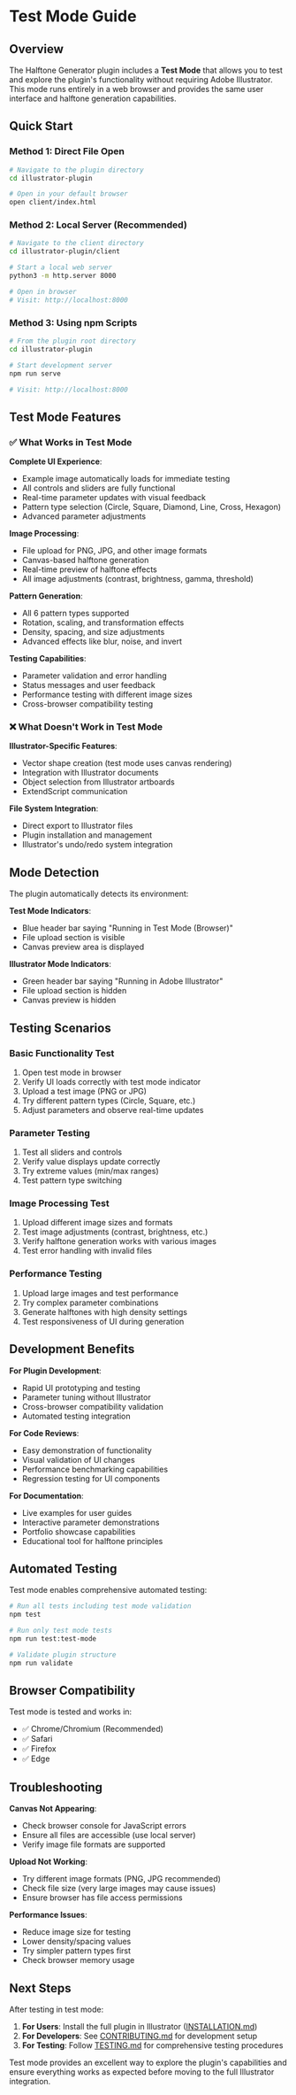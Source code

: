 # Test Mode Guide

## Overview

The Halftone Generator plugin includes a **Test Mode** that allows you to test and explore the plugin's functionality without requiring Adobe Illustrator. This mode runs entirely in a web browser and provides the same user interface and halftone generation capabilities.

## Quick Start

### Method 1: Direct File Open
```bash
# Navigate to the plugin directory
cd illustrator-plugin

# Open in your default browser
open client/index.html
```

### Method 2: Local Server (Recommended)
```bash
# Navigate to the client directory
cd illustrator-plugin/client

# Start a local web server
python3 -m http.server 8000

# Open in browser
# Visit: http://localhost:8000
```

### Method 3: Using npm Scripts
```bash
# From the plugin root directory
cd illustrator-plugin

# Start development server
npm run serve

# Visit: http://localhost:8000
```

## Test Mode Features

### ✅ What Works in Test Mode

**Complete UI Experience**:
- Example image automatically loads for immediate testing
- All controls and sliders are fully functional  
- Real-time parameter updates with visual feedback
- Pattern type selection (Circle, Square, Diamond, Line, Cross, Hexagon)
- Advanced parameter adjustments

**Image Processing**:
- File upload for PNG, JPG, and other image formats
- Canvas-based halftone generation
- Real-time preview of halftone effects
- All image adjustments (contrast, brightness, gamma, threshold)

**Pattern Generation**:
- All 6 pattern types supported
- Rotation, scaling, and transformation effects  
- Density, spacing, and size adjustments
- Advanced effects like blur, noise, and invert

**Testing Capabilities**:
- Parameter validation and error handling
- Status messages and user feedback
- Performance testing with different image sizes
- Cross-browser compatibility testing

### ❌ What Doesn't Work in Test Mode

**Illustrator-Specific Features**:
- Vector shape creation (test mode uses canvas rendering)
- Integration with Illustrator documents
- Object selection from Illustrator artboards
- ExtendScript communication

**File System Integration**:
- Direct export to Illustrator files
- Plugin installation and management
- Illustrator's undo/redo system integration

## Mode Detection

The plugin automatically detects its environment:

**Test Mode Indicators**:
- Blue header bar saying "Running in Test Mode (Browser)"
- File upload section is visible
- Canvas preview area is displayed

**Illustrator Mode Indicators**:
- Green header bar saying "Running in Adobe Illustrator"  
- File upload section is hidden
- Canvas preview is hidden

## Testing Scenarios

### Basic Functionality Test
1. Open test mode in browser
2. Verify UI loads correctly with test mode indicator
3. Upload a test image (PNG or JPG)
4. Try different pattern types (Circle, Square, etc.)
5. Adjust parameters and observe real-time updates

### Parameter Testing
1. Test all sliders and controls
2. Verify value displays update correctly
3. Try extreme values (min/max ranges)
4. Test pattern type switching

### Image Processing Test  
1. Upload different image sizes and formats
2. Test image adjustments (contrast, brightness, etc.)
3. Verify halftone generation works with various images
4. Test error handling with invalid files

### Performance Testing
1. Upload large images and test performance
2. Try complex parameter combinations
3. Generate halftones with high density settings
4. Test responsiveness of UI during generation

## Development Benefits

**For Plugin Development**:
- Rapid UI prototyping and testing
- Parameter tuning without Illustrator
- Cross-browser compatibility validation
- Automated testing integration

**For Code Reviews**:
- Easy demonstration of functionality
- Visual validation of UI changes  
- Performance benchmarking capabilities
- Regression testing for UI components

**For Documentation**:
- Live examples for user guides
- Interactive parameter demonstrations
- Portfolio showcase capabilities
- Educational tool for halftone principles

## Automated Testing

Test mode enables comprehensive automated testing:

```bash
# Run all tests including test mode validation
npm test

# Run only test mode tests
npm run test:test-mode

# Validate plugin structure  
npm run validate
```

## Browser Compatibility

Test mode is tested and works in:
- ✅ Chrome/Chromium (Recommended)
- ✅ Safari  
- ✅ Firefox
- ✅ Edge

## Troubleshooting

**Canvas Not Appearing**:
- Check browser console for JavaScript errors
- Ensure all files are accessible (use local server)
- Verify image file formats are supported

**Upload Not Working**:
- Try different image formats (PNG, JPG recommended)
- Check file size (very large images may cause issues)
- Ensure browser has file access permissions

**Performance Issues**:
- Reduce image size for testing
- Lower density/spacing values  
- Try simpler pattern types first
- Check browser memory usage

## Next Steps

After testing in test mode:
1. **For Users**: Install the full plugin in Illustrator ([INSTALLATION.md](./INSTALLATION.md))
2. **For Developers**: See [CONTRIBUTING.md](./CONTRIBUTING.md) for development setup
3. **For Testing**: Follow [TESTING.md](./TESTING.md) for comprehensive testing procedures

Test mode provides an excellent way to explore the plugin's capabilities and ensure everything works as expected before moving to the full Illustrator integration.
